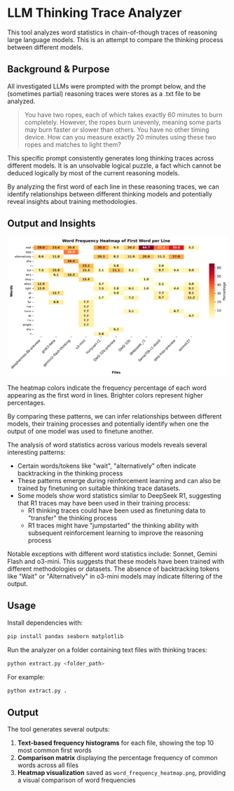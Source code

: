 # LLM Thinking Trace Analyzer

This tool analyzes word statistics in chain-of-though traces of reasoning large language models. This is an attempt to compare the thinking process between different models.

## Background & Purpose

All investigated LLMs were prompted with the prompt below, and the (sometimes partial) reasoning traces were stores as a .txt file to be analyzed.

> You have two ropes, each of which takes exactly 60 minutes to burn completely. However, the ropes burn unevenly, meaning some parts may burn faster or slower than others. You have no other timing device. How can you measure exactly 20 minutes using these two ropes and matches to light them?

This specific prompt consistently generates long thinking traces across different models. It is an unsolvable logical puzzle, a fact which cannot be deduced logically by most of the current reasoning models.

By analyzing the first word of each line in these reasoning traces, we can identify relationships between different thinking models and potentially reveal insights about training methodologies.

## Output and Insights

![Word Frequency Heatmap Example](word_frequency_heatmap.png)

The heatmap colors indicate the frequency percentage of each word appearing as the first word in lines. Brighter colors represent higher percentages. 

By comparing these patterns, we can infer relationships between different models, their training processes and potentially identify when one the output of one model was used to finetune another.

The analysis of word statistics across various models reveals several interesting patterns:

- Certain words/tokens like "wait", "alternatively" often indicate backtracking in the thinking process
- These patterns emerge during reinforcement learning and can also be trained by finetuning on suitable thinking trace datasets.
- Some models show word statistics similar to DeepSeek R1, suggesting that R1 traces may have been used in their training process:
  - R1 thinking traces could have been used as finetuning data to "transfer" the thinking process
  - R1 traces might have "jumpstarted" the thinking ability with subsequent reinforcement learning to improve the reasoning process

Notable exceptions with different word statistics include: Sonnet, Gemini Flash and o3-mini. This suggests that these models have been trained with different methodologies or datasets. The absence of backtracking tokens like "Wait" or "Alternatively" in o3-mini models may indicate filtering of the output.

## Usage

Install dependencies with:
```bash
pip install pandas seaborn matplotlib
```

Run the analyzer on a folder containing text files with thinking traces:

```bash
python extract.py <folder_path>
```

For example:
```bash
python extract.py .
```

## Output

The tool generates several outputs:

1. **Text-based frequency histograms** for each file, showing the top 10 most common first words
2. **Comparison matrix** displaying the percentage frequency of common words across all files
3. **Heatmap visualization** saved as `word_frequency_heatmap.png`, providing a visual comparison of word frequencies

